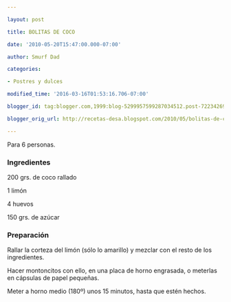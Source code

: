 ```yaml
---

layout: post

title: BOLITAS DE COCO

date: '2010-05-20T15:47:00.000-07:00'

author: Smurf Dad

categories:

- Postres y dulces

modified_time: '2016-03-16T01:53:16.706-07:00'

blogger_id: tag:blogger.com,1999:blog-5299957599287034512.post-7223426958741569019

blogger_orig_url: http://recetas-desa.blogspot.com/2010/05/bolitas-de-coco.html

---
```


Para 6 personas.

<h3>Ingredientes</h3>

200 grs. de coco rallado

1 limón

4 huevos

150 grs. de azúcar

<h3>Preparación</h3>

Rallar la corteza del limón (sólo lo amarillo) y mezclar con el resto de los ingredientes.

Hacer montoncitos con ello, en una placa de horno engrasada, o meterlas en cápsulas de papel peque&ntilde;as.

Meter a horno medio (180&ordm;) unos 15 minutos, hasta que estén hechos.

